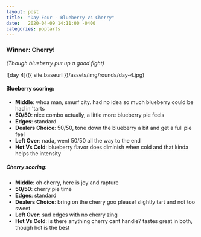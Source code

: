 ```yaml
---
layout: post
title:  "Day Four - Blueberry Vs Cherry"
date:   2020-04-09 14:11:00 -0400
categories: poptarts
---
```


### Winner: Cherry!
*(Though blueberry put up a good fight)*

![day 4]({{ site.baseurl }}/assets/img/rounds/day-4.jpg)

#### Blueberry scoring:
 * **Middle**: whoa man, smurf city. had no idea so much blueberry could be had in ’tarts
 * **50/50**: nice combo actually, a little more blueberry pie feels
 * **Edges**: standard
 * **Dealers Choice**: 50/50, tone down the blueberry a bit and get a full pie feel
 * **Left Over**: nada, went 50/50 all the way to the end
 * **Hot Vs Cold**: blueberry flavor does diminish when cold and that kinda helps the intensity

##### Cherry scoring:
 * **Middle**: oh cherry, here is joy and rapture
 * **50/50**: cherry pie time
 * **Edges**: standard
 * **Dealers Choice**: bring on the cherry goo please! slightly tart and not too sweet
 * **Left Over**: sad edges with no cherry zing
 * **Hot Vs Cold**: is there anything cherry cant handle? tastes great in both, though hot is the best